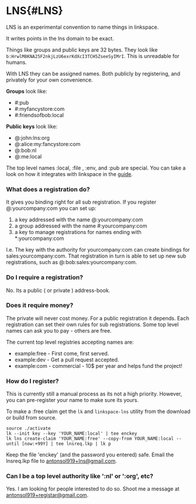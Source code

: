 # LNS{#LNS}

LNS is an experimental convention to name things in linkspace.

It writes points in the lns domain to be exact.  

Things like groups and public keys are 32 bytes. They look like `b:HrwlM8KNA25F2nkjLzU6exrKdXcI3TCH5ZseeSyIMrI`.
This is unreadable for humans.

With LNS they can be assigned names.
Both publicly by registering, and privately for your own convenience.  

**Groups** look like:  

- \#:pub
- \#:myfancystore:com
- \#:friendsofbob:local

**Public keys** look like:  

- @:john:lns:org
- @:alice:my:fancystore:com
- @:bob:nl
- @:me:local

The top level names :local, :file , :env, and :pub are special.
You can take a look on how it integrates with linkspace in the [guide](./docs/guide/index.html#ABELNS).

### What does a registration do?

It gives you binding right for all sub registration.
If you register @:yourcompany:com you can set up:

1) a key addressed with the name @:yourcompany:com
1) a group addressed with the name #:yourcompany:com
1) a key to manage registrations for names ending with *:yourcompany:com

I.e. The key with the authority for yourcompany:com can create bindings for sales:yourcompany:com.
That registration in turn is able to set up new sub registrations, such as @:bob:sales:yourcompany:com.

### Do I require a registration?

No.
Its a public ( or private ) address-book.

### Does it require money?

The private will never cost money.
For a public registration it depends.
Each registration can set their own rules for sub registrations.
Some top level names can ask you to pay - others are free.

The current top level registries accepting names are:

- example:free - First come, first served.
- example:dev - Get a pull request accepted.
- example:com - commercial - 10$ per year and helps fund the project!

### How do I register?

This is currently still a manual process as its not a high priority.
However, you can pre-register your name to make sure its yours.

To make a :free claim get the `lk` and `linkspace-lns` utility from the download or build from source.

```terminal
source ./activate
lk --init key --key 'YOUR_NAME:local' | tee enckey
lk lns create-claim 'YOUR_NAME:free' --copy-from YOUR_NAME:local --until [now:+99Y] | tee lnsreq.lkp | lk p
```

Keep the file 'enckey' (and the password you entered) safe.
Email the lnsreq.lkp file to <antonsol919+lns@gmail.com>.

### Can I be a top level authority like ':nl' or ':org', etc?

Yes. I am looking for people interested to do so.
Shoot me a message at <antonsol919+registar@gmail.com>.
